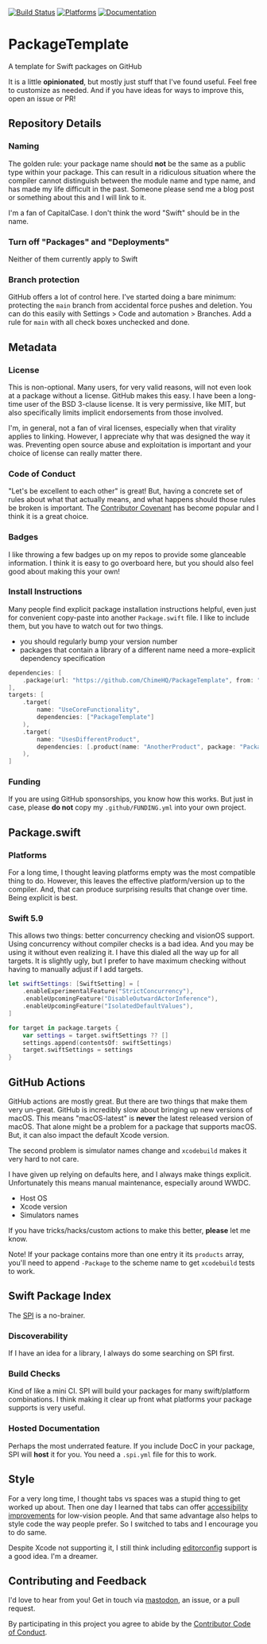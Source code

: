 [![Build Status][build status badge]][build status]
[![Platforms][platforms badge]][platforms]
[![Documentation][documentation badge]][documentation]

# PackageTemplate
A template for Swift packages on GitHub

It is a little **opinionated**, but mostly just stuff that I've found useful. Feel free to customize as needed. And if you have ideas for ways to improve this, open an issue or PR!

## Repository Details

### Naming

The golden rule: your package name should **not** be the same as a public type within your package. This can result in a ridiculous situation where the compiler cannot distinguish between the module name and type name, and has made my life difficult in the past. Someone please send me a blog post or something about this and I will link to it.

I'm a fan of CapitalCase. I don't think the word "Swift" should be in the name.

### Turn off "Packages" and "Deployments"

Neither of them currently apply to Swift

### Branch protection

GitHub offers a lot of control here. I've started doing a bare minimum: protecting the `main` branch from accidental force pushes and deletion. You can do this easily with Settings > Code and automation > Branches. Add a rule for `main` with all check boxes unchecked and done.

## Metadata

### License

This is non-optional. Many users, for very valid reasons, will not even look at a package without a license. GitHub makes this easy. I have been a long-time user of the BSD 3-clause license. It is very permissive, like MIT, but also specifically limits implicit endorsements from those involved.

I'm, in general, not a fan of viral licenses, especially when that virality applies to linking. However, I appreciate why that was designed the way it was. Preventing open source abuse and exploitation is important and your choice of license can really matter there.

### Code of Conduct

"Let's be excellent to each other" is great! But, having a concrete set of rules about what that actually means, and what happens should those rules be broken is important. The [Contributor Covenant](https://www.contributor-covenant.org) has become popular and I think it is a great choice.

### Badges

I like throwing a few badges up on my repos to provide some glanceable information. I think it is easy to go overboard here, but you should also feel good about making this your own!

### Install Instructions

Many people find explicit package installation instructions helpful, even just for convenient copy-paste into another `Package.swift` file. I like to include them, but you have to watch out for two things.

- you should regularly bump your version number
- packages that contain a library of a different name need a more-explicit dependency specification

```swift
dependencies: [
    .package(url: "https://github.com/ChimeHQ/PackageTemplate", from: "1.0.0")
],
targets: [
    .target(
        name: "UseCoreFunctionality",
        dependencies: ["PackageTemplate"]
    ),
    .target(
        name: "UsesDifferentProduct",
        dependencies: [.product(name: "AnotherProduct", package: "PackageTemplate")]
    ),
]
```

### Funding

If you are using GitHub sponsorships, you know how this works. But just in case, please **do not** copy my `.github/FUNDING.yml` into your own project.

## Package.swift

### Platforms

For a long time, I thought leaving platforms empty was the most compatible thing to do. However, this leaves the effective platform/version up to the compiler. And, that can produce surprising results that change over time. Being explicit is best.

### Swift 5.9

This allows two things: better concurrency checking and visionOS support. Using concurrency without compiler checks is a bad idea. And you may be using it without even realizing it. I have this dialed all the way up for all targets. It is slightly ugly, but I prefer to have maximum checking without having to manually adjust if I add targets.

```swift
let swiftSettings: [SwiftSetting] = [
    .enableExperimentalFeature("StrictConcurrency"),
    .enableUpcomingFeature("DisableOutwardActorInference"),
    .enableUpcomingFeature("IsolatedDefaultValues"),
]

for target in package.targets {
    var settings = target.swiftSettings ?? []
    settings.append(contentsOf: swiftSettings)
    target.swiftSettings = settings
}
```

## GitHub Actions

GitHub actions are mostly great. But there are two things that make them very un-great. GitHub is incredibly slow about bringing up new versions of macOS. This means "macOS-latest" is **never** the latest released version of macOS. That alone might be a problem for a package that supports macOS. But, it can also impact the default Xcode version.

The second problem is simulator names change and `xcodebuild` makes it very hard to not care.

I have given up relying on defaults here, and I always make things explicit. Unfortunately this means manual maintenance, especially around WWDC.

- Host OS
- Xcode version
- Simulators names

If you have tricks/hacks/custom actions to make this better, **please** let me know.

Note! If your package contains more than one entry it its `products` array, you'll need to append `-Package` to the scheme name to get `xcodebuild` tests to work.

## Swift Package Index

The [SPI](https://swiftpackageindex.com) is a no-brainer.

### Discoverability

If I have an idea for a library, I always do some searching on SPI first.

### Build Checks

Kind of like a mini CI. SPI will build your packages for many swift/platform combinations. I think making it clear up front what platforms your package supports is very useful.

### Hosted Documentation

Perhaps the most underrated feature. If you include DocC in your package, SPI will **host** it for you. You need a `.spi.yml` file for this to work.

## Style

For a very long time, I thought tabs vs spaces was a stupid thing to get worked up about. Then one day I learned that tabs can offer [accessibility improvements](https://adamtuttle.codes/blog/2021/tabs-vs-spaces-its-an-accessibility-issue/) for low-vision people. And that same advantage also helps to style code the way people prefer. So I switched to tabs and I encourage you to do same.

Despite Xcode not supporting it, I still think including [editorconfig](https://editorconfig.org) support is a good idea. I'm a dreamer.

## Contributing and Feedback

I'd love to hear from you! Get in touch via [mastodon](https://mastodon.social/@mattiem), an issue, or a pull request.

By participating in this project you agree to abide by the [Contributor Code of Conduct](CODE_OF_CONDUCT.md).

[build status]: https://github.com/mattmassicotte/PackageTemplate/actions
[build status badge]: https://github.com/mattmassicotte/PackageTemplate/workflows/CI/badge.svg
[platforms]: https://swiftpackageindex.com/mattmassicotte/PackageTemplate
[platforms badge]: https://img.shields.io/endpoint?url=https%3A%2F%2Fswiftpackageindex.com%2Fapi%2Fpackages%2Fmattmassicotte%2FPackageTemplate%2Fbadge%3Ftype%3Dplatforms
[documentation]: https://swiftpackageindex.com/mattmassicotte/PackageTemplate/main/documentation
[documentation badge]: https://img.shields.io/badge/Documentation-DocC-blue
